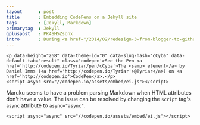 ```yaml
---
layout      : post
title       : Embedding CodePens on a Jekyll site
tags        : [Jekyll, Markdown]
primarytag  : Jekyll
gpluspost   : PK4SH5Zsonx
intro       : During <a href="/2014/02/redesign-3-from-blogger-to-github-pages.html">my migration</a> to <a href="http://jekyllrb.com/">Jekyll</a> I've found that the markdown parser, Maruku, doesn't compile the current <a href="http://codepen.io/">Codepen</a> embed code.
---
```


<!--prettify lang=html-->
	<p data-height="268" data-theme-id="0" data-slug-hash="cCyba" data-default-tab="result" class='codepen'>See the Pen <a href='http://codepen.io/Tyriar/pen/cCyba'>The <samp> element</a> by Daniel Imms (<a href='http://codepen.io/Tyriar'>@Tyriar</a>) on <a href='http://codepen.io'>CodePen</a>.</p>
	<script async src="//codepen.io/assets/embed/ei.js"></script>

Maruku seems to have a problem parsing Markdown when HTML attributes don't have a value. The issue can be resolved by changing the `script` tag's `async` attribute to `async="async"`.

<!--prettify lang=html-->
    <script async="async" src="//codepen.io/assets/embed/ei.js"></script>
